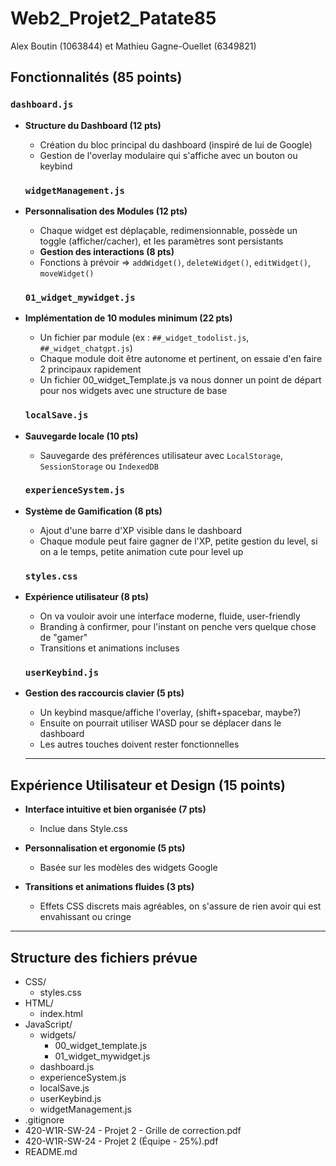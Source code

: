 # Web2_Projet2_Patate85

Alex Boutin (1063844) et Mathieu Gagne-Ouellet (6349821)

## Fonctionnalités (85 points)

### `dashboard.js`

- **Structure du Dashboard (12 pts)**

  - Création du bloc principal du dashboard (inspiré de lui de Google)
  - Gestion de l'overlay modulaire qui s'affiche avec un bouton ou keybind

  ### `widgetManagement.js`

- **Personnalisation des Modules (12 pts)**

  - Chaque widget est déplaçable, redimensionnable, possède un toggle (afficher/cacher), et les paramètres sont persistants
  - **Gestion des interactions (8 pts)**
  - Fonctions à prévoir => `addWidget()`, `deleteWidget()`, `editWidget()`, `moveWidget()`

  ### `01_widget_mywidget.js`

- **Implémentation de 10 modules minimum (22 pts)**

  - Un fichier par module (ex : `##_widget_todolist.js`, `##_widget_chatgpt.js`)
  - Chaque module doit être autonome et pertinent, on essaie d'en faire 2 principaux rapidement
  - Un fichier 00_widget_Template.js va nous donner un point de départ pour nos widgets avec une structure de base

  ### `localSave.js`

- **Sauvegarde locale (10 pts)**

  - Sauvegarde des préférences utilisateur avec `LocalStorage`, `SessionStorage` ou `IndexedDB`

  ### `experienceSystem.js`

- **Système de Gamification (8 pts)**

  - Ajout d'une barre d'XP visible dans le dashboard
  - Chaque module peut faire gagner de l'XP, petite gestion du level, si on a le temps, petite animation cute pour level up

  ### `styles.css`

- **Expérience utilisateur (8 pts)**

  - On va vouloir avoir une interface moderne, fluide, user-friendly
  - Branding à confirmer, pour l'instant on penche vers quelque chose de "gamer"
  - Transitions et animations incluses

  ### `userKeybind.js`

- **Gestion des raccourcis clavier (5 pts)**

  - Un keybind masque/affiche l'overlay, (shift+spacebar, maybe?)
  - Ensuite on pourrait utiliser WASD pour se déplacer dans le dashboard
  - Les autres touches doivent rester fonctionnelles

  ***

## Expérience Utilisateur et Design (15 points)

- **Interface intuitive et bien organisée (7 pts)**

  - Inclue dans Style.css

- **Personnalisation et ergonomie (5 pts)**

  - Basée sur les modèles des widgets Google

- **Transitions et animations fluides (3 pts)**
  - Effets CSS discrets mais agréables, on s'assure de rien avoir qui est envahissant ou cringe

---

## Structure des fichiers prévue

- CSS/
  - styles.css
- HTML/
  - index.html
- JavaScript/
  - widgets/
    - 00_widget_template.js
    - 01_widget_mywidget.js
  - dashboard.js
  - experienceSystem.js
  - localSave.js
  - userKeybind.js
  - widgetManagement.js
- .gitignore
- 420-W1R-SW-24 - Projet 2 - Grille de correction.pdf
- 420-W1R-SW-24 - Projet 2 (Équipe - 25%).pdf
- README.md
